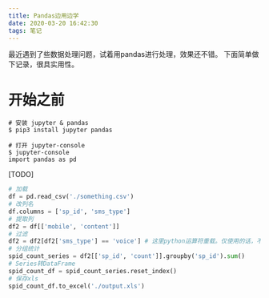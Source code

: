 ```yaml
---
title: Pandas边用边学
date: 2020-03-20 16:42:30
tags: 笔记
---
```


最近遇到了些数据处理问题，试着用pandas进行处理，效果还不错。
下面简单做下记录，很具实用性。

<!-- more -->

# 开始之前
```
# 安装 jupyter & pandas
$ pip3 install jupyter pandas 

# 打开 jupyter-console
$ jupyter-console
import pandas as pd
```


[TODO] 
```python
# 加载
df = pd.read_csv('./something.csv')
# 改列名
df.columns = ['sp_id', 'sms_type']
# 提取列
df2 = df[['mobile', 'content']]
# 过滤
df2 = df2[df2['sms_type'] == 'voice'] # 这里python运算符重载。仅使用的话，不用了解太多细节吧
# 分组统计
spid_count_series = df2[['sp_id', 'count']].groupby('sp_id').sum()
# Series转DataFrame
spid_count_df = spid_count_series.reset_index()
# 保存xls
spid_count_df.to_excel('./output.xls')
```
